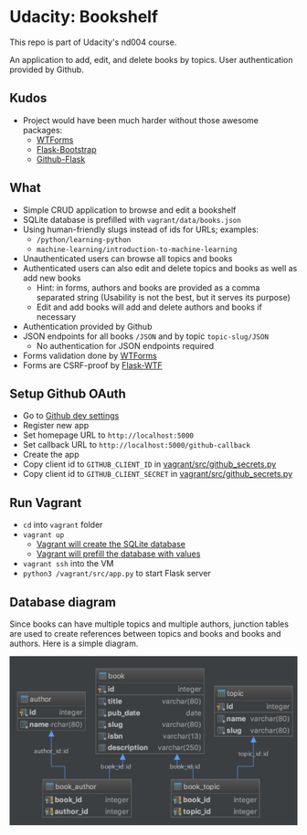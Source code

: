 # Udacity: Bookshelf

This repo is part of Udacity's nd004 course.

An application to add, edit, and delete books by topics. User authentication
provided by Github.

## Kudos

- Project would have been much harder without those awesome packages:
    - [WTForms](https://github.com/wtforms/wtforms/)
    - [Flask-Bootstrap](https://github.com/mbr/flask-bootstrap)
    - [Github-Flask](https://github.com/cenkalti/github-flask)

## What

- Simple CRUD application to browse and edit a bookshelf
- SQLite database is prefilled with `vagrant/data/books.json`
- Using human-friendly slugs instead of ids for URLs; examples:
    - `/python/learning-python`
    - `machine-learning/introduction-to-machine-learning`
- Unauthenticated users can browse all topics and books
- Authenticated users can also edit and delete topics and books as well as add
new books
    - Hint: in forms, authors and books are provided as a comma separated
    string (Usability is not the best, but it serves its purpose)
    - Edit and add books will add and delete authors and books if necessary
- Authentication provided by Github
- JSON endpoints for all books `/JSON` and by topic `topic-slug/JSON`
    - No authentication for JSON endpoints required
- Forms validation done by [WTForms](https://github.com/wtforms/wtforms/)
- Forms are CSRF-proof by [Flask-WTF](https://github.com/lepture/flask-wtf)

## Setup Github OAuth

- Go to [Github dev settings](https://github.com/settings/developers)
- Register new app
- Set homepage URL to `http://localhost:5000`
- Set callback URL to `http://localhost:5000/github-callback`
- Create the app
- Copy client id to `GITHUB_CLIENT_ID` in [vagrant/src/github_secrets.py](vagrant/src/github_secrets.py#L12)
- Copy client id to `GITHUB_CLIENT_SECRET` in [vagrant/src/github_secrets.py](vagrant/src/github_secrets.py#L13)

## Run Vagrant

- `cd` into `vagrant` folder
- `vagrant up`
    - [Vagrant will create the SQLite database](vagrant/Vagrantfile#L21)
    - [Vagrant will prefill the database with values](vagrant/Vagrantfile#L22)
- `vagrant ssh` into the VM
- `python3 /vagrant/src/app.py` to start Flask server

## Database diagram

Since books can have multiple topics and multiple authors, junction tables are
used to create references between topics and books and books and authors. Here
is a simple diagram.

![Bookshelf database diagram](db_diagram.png)

